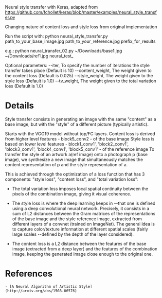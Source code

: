 Neural style transfer with Keras, adapted from 
https://github.com/fchollet/keras/blob/master/examples/neural_style_transfer.py

Changing nature of content loss and style loss from original implementation

Run the script with:
python neural_style_transfer.py path_to_your_base_image.jpg path_to_your_reference.jpg prefix_for_results

e.g.:
python neural_transfer_02.py ~/Downloads/base1.jpg ~/Downloads/ref1.jpg neural_test_

Optional parameters:
--iter, To specify the number of iterations the style transfer takes place (Default is 10)
--content_weight, The weight given to the content loss (Default is 0.025)
--style_weight, The weight given to the style loss (Default is 1.0)
--tv_weight, The weight given to the total variation loss (Default is 1.0)

# Details

Style transfer consists in generating an image with the same "content" as a base image, but with the "style" of a different picture (typically artistic).

Starts with the VGG19 model without top/FC layers. 
Content loss is derived from higher level features - block5_conv2 - of the base image
Style loss is based on lower level features - block1_conv1', 'block2_conv1', 'block3_conv1', 'block4_conv1', 'block5_conv1' - of the reference image
To transfer the style of an artwork a(ref image) onto a photograph p (base image), we synthesize a new image that 
simultaneously matches the content representation of p and the style representation of a.

This is achieved through the optimization of a loss function
that has 3 components: "style loss", "content loss",
and "total variation loss":

- The total variation loss imposes local spatial continuity between
the pixels of the combination image, giving it visual coherence.

- The style loss is where the deep learning keeps in --that one is defined
using a deep convolutional neural network. Precisely, it consists in a sum of
L2 distances between the Gram matrices of the representations of
the base image and the style reference image, extracted from
different layers of a convnet (trained on ImageNet). The general idea
is to capture color/texture information at different spatial
scales (fairly large scales --defined by the depth of the layer considered).

 - The content loss is a L2 distance between the features of the base
image (extracted from a deep layer) and the features of the combination image,
keeping the generated image close enough to the original one.

# References
    - [A Neural Algorithm of Artistic Style](http://arxiv.org/abs/1508.06576)